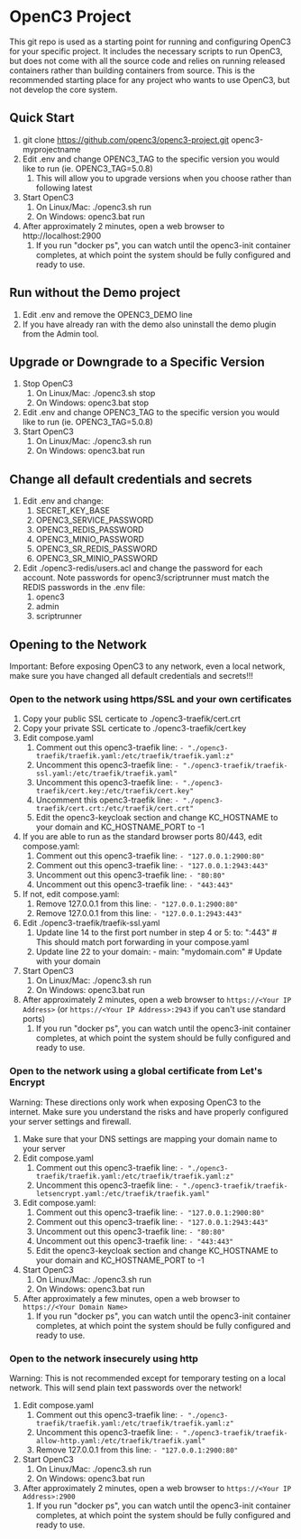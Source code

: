 # OpenC3 Project

This git repo is used as a starting point for running and configuring OpenC3 for your specific project.
It includes the necessary scripts to run OpenC3, but does not come with all the source code and relies on
running released containers rather than building containers from source.  This is the recommended starting
place for any project who wants to use OpenC3, but not develop the core system.

## Quick Start

1. git clone https://github.com/openc3/openc3-project.git openc3-myprojectname
2. Edit .env and change OPENC3_TAG to the specific version you would like to run (ie. OPENC3_TAG=5.0.8)
    1. This will allow you to upgrade versions when you choose rather than following latest
3. Start OpenC3
    1. On Linux/Mac: ./openc3.sh run
    2. On Windows: openc3.bat run
4. After approximately 2 minutes, open a web browser to http://localhost:2900
    1. If you run "docker ps", you can watch until the openc3-init container completes, at which point the system should be fully configured and ready to use.

## Run without the Demo project

1. Edit .env and remove the OPENC3_DEMO line
2. If you have already ran with the demo also uninstall the demo plugin from the Admin tool.

## Upgrade or Downgrade to a Specific Version

1. Stop OpenC3
    1. On Linux/Mac: ./openc3.sh stop
    2. On Windows: openc3.bat stop
2. Edit .env and change OPENC3_TAG to the specific version you would like to run (ie. OPENC3_TAG=5.0.8)
3. Start OpenC3
    1. On Linux/Mac: ./openc3.sh run
    2. On Windows: openc3.bat run

## Change all default credentials and secrets

1. Edit .env and change:
    1. SECRET_KEY_BASE
    2. OPENC3_SERVICE_PASSWORD
    3. OPENC3_REDIS_PASSWORD
    4. OPENC3_MINIO_PASSWORD
    5. OPENC3_SR_REDIS_PASSWORD
    6. OPENC3_SR_MINIO_PASSWORD
2. Edit ./openc3-redis/users.acl and change the password for each account.  Note passwords for openc3/scriptrunner must match the REDIS passwords in the .env file:
    1. openc3
    2. admin
    3. scriptrunner

## Opening to the Network

Important: Before exposing OpenC3 to any network, even a local network, make sure you have changed all default credentials and secrets!!!

### Open to the network using https/SSL and your own certificates

1. Copy your public SSL certicate to ./openc3-traefik/cert.crt
2. Copy your private SSL certicate to ./openc3-traefik/cert.key
3. Edit compose.yaml
    1. Comment out this openc3-traefik line: ```- "./openc3-traefik/traefik.yaml:/etc/traefik/traefik.yaml:z"```
    2. Uncomment this openc3-traefik line: ```- "./openc3-traefik/traefik-ssl.yaml:/etc/traefik/traefik.yaml"```
    3. Uncomment this openc3-traefik line: ```- "./openc3-traefik/cert.key:/etc/traefik/cert.key"```
    4. Uncomment this openc3-traefik line: ```- "./openc3-traefik/cert.crt:/etc/traefik/cert.crt"```
    5. Edit the openc3-keycloak section and change KC_HOSTNAME to your domain and KC_HOSTNAME_PORT to -1
4. If you are able to run as the standard browser ports 80/443, edit compose.yaml:
    1. Comment out this openc3-traefik line: ```- "127.0.0.1:2900:80"```
    2. Comment out this openc3-traefik line: ```- "127.0.0.1:2943:443"```
    3. Uncomment out this openc3-traefik line: ```- "80:80"```
    4. Uncomment out this openc3-traefik line: ```- "443:443"```
5. If not, edit compose.yaml:
    1. Remove 127.0.0.1 from this line: ```- "127.0.0.1:2900:80"```
    2. Remove 127.0.0.1 from this line: ```- "127.0.0.1:2943:443"```
6. Edit ./openc3-traefik/traefik-ssl.yaml
    1. Update line 14 to the first port number in step 4 or 5: to: ":443" # This should match port forwarding in your compose.yaml
    2. Update line 22 to your domain: - main: "mydomain.com" # Update with your domain
7. Start OpenC3
    1. On Linux/Mac: ./openc3.sh run
    2. On Windows: openc3.bat run
8. After approximately 2 minutes, open a web browser to ```https://<Your IP Address>``` (or ```https://<Your IP Address>:2943``` if you can't use standard ports)
    1. If you run "docker ps", you can watch until the openc3-init container completes, at which point the system should be fully configured and ready to use.

### Open to the network using a global certificate from Let's Encrypt

Warning: These directions only work when exposing OpenC3 to the internet.  Make sure you understand the risks and have properly configured your server settings and firewall.

1. Make sure that your DNS settings are mapping your domain name to your server
2. Edit compose.yaml
    1. Comment out this openc3-traefik line: ```- "./openc3-traefik/traefik.yaml:/etc/traefik/traefik.yaml:z"```
    2. Uncomment this openc3-traefik line: ```- "./openc3-traefik/traefik-letsencrypt.yaml:/etc/traefik/traefik.yaml"```
3. Edit compose.yaml:
    1. Comment out this openc3-traefik line: ```- "127.0.0.1:2900:80"```
    2. Comment out this openc3-traefik line: ```- "127.0.0.1:2943:443"```
    3. Uncomment out this openc3-traefik line: ```- "80:80"```
    4. Uncomment out this openc3-traefik line: ```- "443:443"```
    5. Edit the openc3-keycloak section and change KC_HOSTNAME to your domain and KC_HOSTNAME_PORT to -1
4. Start OpenC3
    1. On Linux/Mac: ./openc3.sh run
    2. On Windows: openc3.bat run
5. After approximately a few minutes, open a web browser to ```https://<Your Domain Name>```
    1. If you run "docker ps", you can watch until the openc3-init container completes, at which point the system should be fully configured and ready to use.

### Open to the network insecurely using http

Warning: This is not recommended except for temporary testing on a local network. This will send plain text passwords over the network!

1. Edit compose.yaml
    1. Comment out this openc3-traefik line: ```- "./openc3-traefik/traefik.yaml:/etc/traefik/traefik.yaml:z"```
    2. Uncomment this openc3-traefik line: ```- "./openc3-traefik/traefik-allow-http.yaml:/etc/traefik/traefik.yaml"```
    3. Remove 127.0.0.1 from this line: ```- "127.0.0.1:2900:80"```
2. Start OpenC3
    1. On Linux/Mac: ./openc3.sh run
    2. On Windows: openc3.bat run
3. After approximately 2 minutes, open a web browser to ```https://<Your IP Address>:2900```
    1. If you run "docker ps", you can watch until the openc3-init container completes, at which point the system should be fully configured and ready to use.

